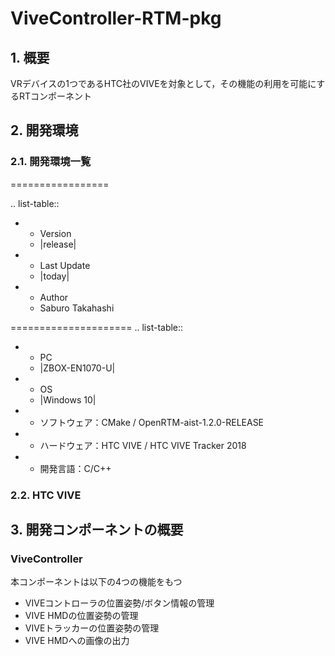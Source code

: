 # ViveController-RTM-pkg

## 1. 概要
VRデバイスの1つであるHTC社のVIVEを対象として，その機能の利用を可能にするRTコンポーネント

## 2. 開発環境
### 2.1. 開発環境一覧
=================

.. list-table::

  * - Version
    - |release|
  * - Last Update
    - |today|
  * - Author
    - Saburo Takahashi
    
=====================
.. list-table::
* - PC 
  - |ZBOX-EN1070-U|
* - OS
  - |Windows 10|

* - ソフトウェア：CMake / OpenRTM-aist-1.2.0-RELEASE
* - ハードウェア：HTC VIVE / HTC VIVE Tracker 2018
* - 開発言語：C/C++

### 2.2. HTC VIVE

## 3. 開発コンポーネントの概要
### ViveController
本コンポーネントは以下の4つの機能をもつ
- VIVEコントローラの位置姿勢/ボタン情報の管理
- VIVE HMDの位置姿勢の管理
- VIVEトラッカーの位置姿勢の管理
- VIVE HMDへの画像の出力
